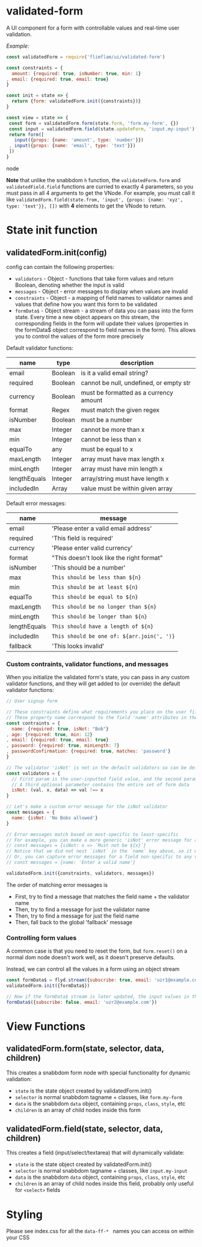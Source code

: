 # validated-form

A UI component for a form with controllable values and real-time user validation.

_Example_:

```js
const validatedForm = require('flimflam/ui/validated-form')

const constraints = {
  amount: {required: true, isNumber: true, min: 1}
, email: {required: true, email: true}
}

const init = state => {
  return {form: validatedForm.init({constraints})}
}

const view = state => {
 const form = validatedForm.form(state.form, 'form.my-form', {})
 const input = validatedForm.field(state.updateForm, 'input.my-input')
 return form([
   input({props: {name: 'amount', type: 'number'}})
 , input({props: {name: 'email', type: 'text'}})
 ])
}
```
node

**Note** that unlike the snabbdom `h` function, the `validatedForm.form` and `validatedField.field` functions are curried to exactly 4 parameters, so you must pass in all 4 arguments to get the VNode. For example, you must call it like `validatedForm.field(state.from, 'input', {props: {name: 'xyz', type: 'text'}}, [])` with **4** elements to get the VNode to return.

# State init function

## validatedForm.init(config)

config can contain the following properties:

- `validators` - Object - functions that take form values and return Boolean, denoting whether the input is valid
- `messages` - Object - error messages to display when values are invalid
- `constraints` - Object - a mapping of field names to validator names and values that define how you want this form to be validated
- `formData$` - Object stream - a stream of data you can pass into the form state. Every time a new object appears on this stream, the corresponding fields in the form will update their values (properties in the formData$ object correspond to field names in the form). This allows you to control the values of the form more precisely

Default validator functions:

| name | type | description |
| --- | --- | --- |
| email | Boolean | is it a valid email string? | 
| required | Boolean | cannot be null, undefined, or empty str |
| currency | Boolean | must be formatted as a currency amount |
| format | Regex | must match the given regex |
| isNumber | Boolean | must be a number |
| max | Integer | cannot be more than x |
| min | Integer | cannot be less than x |
| equalTo | any |  must be equal to x |
| maxLength | Integer | array must have max length x |
| minLength | Integer | array must have min length x |
| lengthEquals | Integer | array/string must have length x |
| includedIn | Array | value must be within given array |

Default error messages:

| name | message |
| --- | --- |
| email | 'Please enter a valid email address' |
| required | 'This field is required' |
| currency | 'Please enter valid currency' |
| format | "This doesn't look like the right format" |
| isNumber | 'This should be a number' |
| max | `This should be less than ${n}` |
| min | `This should be at least ${n}` |
| equalTo | `This should be equal to ${n}` |
| maxLength | `This should be no longer than ${n}` |
| minLength | `This should be longer than ${n}` |
| lengthEquals | `This should have a length of ${n}` |
| includedIn | `This should be one of: ${arr.join(', ')}` |
| fallback | 'This looks invalid' |

### Custom contraints, validator functions, and messages

When you initialize the validated form's state, you can pass in any custom validator functions, and they will get added to (or override) the default validator functions:

```js
// User signup form

// These constraints define what requirements you place on the user filling out the form
// These property name correspond to the field 'name' attributes in the form
const contraints = {
  name: {required: true, isNot: "Bob"}
, age: {required: true, min: 12}
, email: {required: true, email: true}
, password: {required: true, minLength: 7}
, passwordConfirmation: {required: true, matches: 'password'}
}

// The validator 'isNot' is not in the default validators so can be defined by us:
const validators = {
  // First param is the user-inputted field value, and the second param is supplied in the constraints (ie 'Bob')
  // A third optional parameter contains the entire set of form data
  isNot: (val, x, data) => val !== x
}

// Let's make a custom error message for the isNot validator
const messages = {
  name: {isNot: 'No Bobs allowed'}
}

// Error messages match based on most-specific to least-specific
// For example, you can make a more generic 'isNot' error message for any field like so:
// const messages = {isNot: x => `Must not be ${x}`}
// Notice that we did not nest `isNot` in the `name` key above, so it will apply to any field
// Or, you can capture error messages for a field non-specific to any validator names:
// const messages = {name: 'Enter a valid name'}

validatedForm.init({constraints, validators, messages})
```

The order of matching error messages is
 * First, try to find a message that matches the field name + the validator name
 * Then, try to find a message for just the validator name
 * Then, try to find a message for just the field name
 * Then, fall back to the global 'fallback' message

### Controlling form values

A common case is that you need to reset the form, but `form.reset()` on a normal dom node doesn't work well, as it doesn't preserve defaults.

Instead, we can control all the values in a form using an object stream

```js
const formData$ = flyd.stream({subscribe: true, email: 'uzr1@example.com'})
validatedForm.init({formData$})

// Now if the formData$ stream is later updated, the input values in the form itself will update:
formData$({subscribe: false, email: 'uzr2@example.com'})
```

# View Functions
 
## validatedForm.form(state, selector, data, children)

This creates a snabbdom form node with special functionality for dynamic validation:

- `state` is the state object created by validatedForm.init()
- `selector` is normal snabbdom tagname + classes, like `form.my-form`
- `data` is the snabbdom `data` object, containing `props`, `class`, `style`, etc
- `children` is an array of child nodes inside this form

## validatedForm.field(state, selector, data, children)

This creates a field (input/select/textarea) that will dynamically validate:

- `state` is the state object created by validatedForm.init()
- `selector` is normal snabbdom tagname + classes, like `input.my-input`
- `data` is the snabbdom `data` object, containing `props`, `class`, `style`, etc
- `children` is an array of child nodes inside this field, probably only useful for `<select>` fields

# Styling

Please see index.css for all the `data-ff-* ` names you can access on within your CSS
